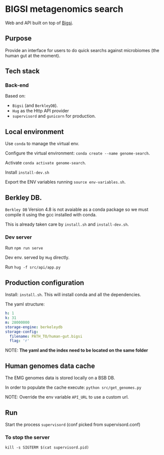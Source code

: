# BIGSI metagenomics search

Web and API built on top of [Bigsi](https://github.com/Phelimb/BIGSI).

## Purpose

Provide an interface for users to do quick searchs against microbiomes (the human gut at the moment).

## Tech stack

### Back-end

Based on:
- `Bigsi` (and `BerkleyDB`).
- `Hug` as the Http API provider
- `supervisord` and `gunicorn` for production.

## Local environment

Use `conda` to manage the virtual env.

Configure the virtual environment: `conda create --name genome-search`.

Activate `conda activate genome-search`.

Install `install-dev.sh`

Export the ENV variables running `source env-variables.sh`.

## Berkley DB.

`Berkley DB` Version 4.8 is not avaiable as a conda package so we must compile it using the gcc installed with conda.

This is already taken care by `install.sh` and `install-dev.sh`.

### Dev server

Run `npm run serve`

Dev env. served by `Hug` directly.

Run `hug -f src/api/app.py`

## Production configuration

Install: `install.sh`. This will install conda and all the dependencies.

The yaml structure:

```yaml
h: 1
k: 31
m: 28000000
storage-engine: berkeleydb
storage-config:
  filename: PATH_TO/human-gut.bigsi
  flag: 'r'
```

NOTE: **The yaml and the index need to be located on the same folder**

## Human genomes data cache

The EMG genomes data is stored locally on a BSB DB.

In order to populate the cache execute: 
`python src/get_genomes.py`

NOTE: Override the env variable `API_URL` to use a custom url.

## Run

Start the process `supervisord` (conf picked from supervisord.conf)

### To stop the server

`kill -s SIGTERM $(cat supervisord.pid)`